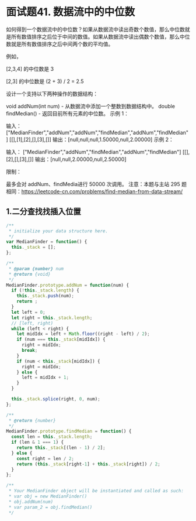 # 面试题41. 数据流中的中位数

如何得到一个数据流中的中位数？如果从数据流中读出奇数个数值，那么中位数就是所有数值排序之后位于中间的数值。如果从数据流中读出偶数个数值，那么中位数就是所有数值排序之后中间两个数的平均值。

例如，

[2,3,4] 的中位数是 3

[2,3] 的中位数是 (2 + 3) / 2 = 2.5

设计一个支持以下两种操作的数据结构：

void addNum(int num) - 从数据流中添加一个整数到数据结构中。
double findMedian() - 返回目前所有元素的中位数。
示例 1：

输入：
["MedianFinder","addNum","addNum","findMedian","addNum","findMedian"]
[[],[1],[2],[],[3],[]]
输出：[null,null,null,1.50000,null,2.00000]
示例 2：

输入：
["MedianFinder","addNum","findMedian","addNum","findMedian"]
[[],[2],[],[3],[]]
输出：[null,null,2.00000,null,2.50000]
 

限制：

最多会对 addNum、findMedia进行 50000 次调用。
注意：本题与主站 295 题相同：https://leetcode-cn.com/problems/find-median-from-data-stream/

## 1.二分查找找插入位置

```js
/**
 * initialize your data structure here.
 */
var MedianFinder = function() {
  this._stack = [];
};

/** 
 * @param {number} num
 * @return {void}
 */
MedianFinder.prototype.addNum = function(num) {
  if (!this._stack.length) {
    this._stack.push(num);
    return ;
  }
  let left = 0;
  let right = this._stack.length;
  // [left, right)
  while (left < right) {
    let midIdx = left + Math.floor((right - left) / 2);
    if (num === this._stack[midIdx]) {
      right = midIdx;
      break;
    }
    if (num < this._stack[midIdx]) {
      right = midIdx;
    } else {
      left = midIdx + 1;
    }
  }

  this._stack.splice(right, 0, num);
};

/**
 * @return {number}
 */
MedianFinder.prototype.findMedian = function() {
  const len = this._stack.length;
  if (len & 1 === 1) {
    return this._stack[(len - 1) / 2];
  } else {
    const right = len / 2;
    return (this._stack[right-1] + this._stack[right]) / 2;
  }
};

/**
 * Your MedianFinder object will be instantiated and called as such:
 * var obj = new MedianFinder()
 * obj.addNum(num)
 * var param_2 = obj.findMedian()
 */
```